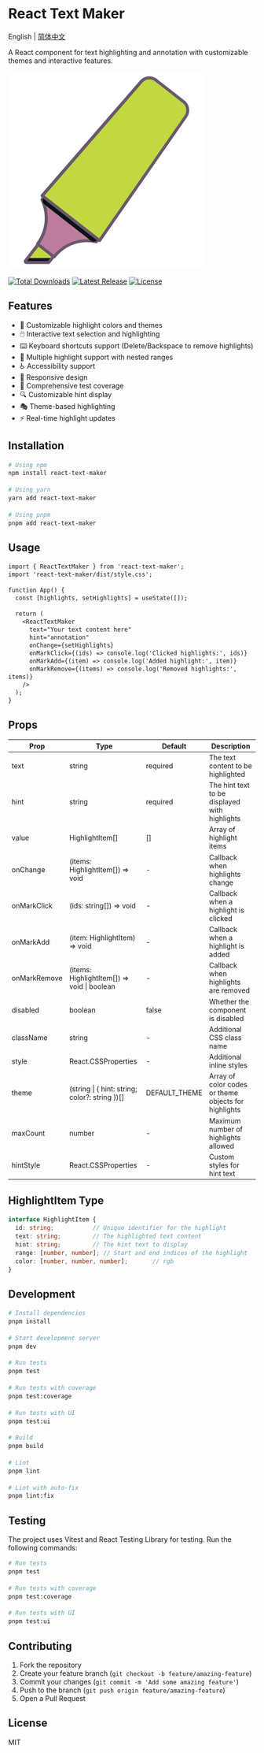# React Text Maker

English | [简体中文](README.zh-CN.md)

A React component for text highlighting and annotation with customizable themes and interactive features.

<p>
  <img src="./logo.svg" alt="Tailwind Tool">
</p>
<p>
  <a href="https://www.npmjs.com/package/react-text-maker"><img src="https://img.shields.io/npm/dm/react-text-maker?style=flat-square" alt="Total Downloads"></a>
  <a href="https://www.npmjs.com/package/react-text-maker"><img src="https://img.shields.io/bundlephobia/minzip/react-text-maker?style=flat-square" alt="Latest Release"></a>
  <a href="https://github.com/shiyangzhaoa/react-text-maker/blob/main/LICENSE"><img src="https://shields.io/github/license/shiyangzhaoa/react-text-maker?style=flat-square" alt="License"></a>
</p>

## Features

- 🎨 Customizable highlight colors and themes
- 🖱️ Interactive text selection and highlighting
- ⌨️ Keyboard shortcuts support (Delete/Backspace to remove highlights)
- 🎯 Multiple highlight support with nested ranges
- ♿ Accessibility support
- 📱 Responsive design
- 🧪 Comprehensive test coverage
- 🔍 Customizable hint display
- 🎭 Theme-based highlighting
- ⚡ Real-time highlight updates

## Installation

```bash
# Using npm
npm install react-text-maker

# Using yarn
yarn add react-text-maker

# Using pnpm
pnpm add react-text-maker
```

## Usage

```tsx
import { ReactTextMaker } from 'react-text-maker';
import 'react-text-maker/dist/style.css';

function App() {
  const [highlights, setHighlights] = useState([]);

  return (
    <ReactTextMaker
      text="Your text content here"
      hint="annotation"
      onChange={setHighlights}
      onMarkClick={(ids) => console.log('Clicked highlights:', ids)}
      onMarkAdd={(item) => console.log('Added highlight:', item)}
      onMarkRemove={(items) => console.log('Removed highlights:', items)}
    />
  );
}
```

## Props

| Prop | Type | Default | Description |
|------|------|---------|-------------|
| text | string | required | The text content to be highlighted |
| hint | string | required | The hint text to be displayed with highlights |
| value | HighlightItem[] | [] | Array of highlight items |
| onChange | (items: HighlightItem[]) => void | - | Callback when highlights change |
| onMarkClick | (ids: string[]) => void | - | Callback when a highlight is clicked |
| onMarkAdd | (item: HighlightItem) => void | - | Callback when a highlight is added |
| onMarkRemove | (items: HighlightItem[]) => void \| boolean | - | Callback when highlights are removed |
| disabled | boolean | false | Whether the component is disabled |
| className | string | - | Additional CSS class name |
| style | React.CSSProperties | - | Additional inline styles |
| theme | (string \| { hint: string; color?: string })[] | DEFAULT_THEME | Array of color codes or theme objects for highlights |
| maxCount | number | - | Maximum number of highlights allowed |
| hintStyle | React.CSSProperties | - | Custom styles for hint text |

## HighlightItem Type

```typescript
interface HighlightItem {
  id: string;           // Unique identifier for the highlight
  text: string;         // The highlighted text content
  hint: string;         // The hint text to display
  range: [number, number]; // Start and end indices of the highlight
  color: [number, number, number];       // rgb
}
```

## Development

```bash
# Install dependencies
pnpm install

# Start development server
pnpm dev

# Run tests
pnpm test

# Run tests with coverage
pnpm test:coverage

# Run tests with UI
pnpm test:ui

# Build
pnpm build

# Lint
pnpm lint

# Lint with auto-fix
pnpm lint:fix
```

## Testing

The project uses Vitest and React Testing Library for testing. Run the following commands:

```bash
# Run tests
pnpm test

# Run tests with coverage
pnpm test:coverage

# Run tests with UI
pnpm test:ui
```

## Contributing

1. Fork the repository
2. Create your feature branch (`git checkout -b feature/amazing-feature`)
3. Commit your changes (`git commit -m 'Add some amazing feature'`)
4. Push to the branch (`git push origin feature/amazing-feature`)
5. Open a Pull Request

## License

MIT
